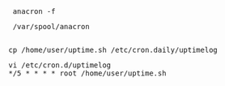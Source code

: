 <pre> anacron -f </pre>

<pre> /var/spool/anacron </pre>

<pre> 
cp /home/user/uptime.sh /etc/cron.daily/uptimelog
</pre>

<pre>
vi /etc/cron.d/uptimelog
*/5 * * * * root /home/user/uptime.sh
</pre>